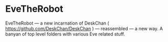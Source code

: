 # EveTheRobot
EveTheRobot — a new incarnation of DeskChan ( https://github.com/DeskChan/DeskChan ) — reassembled — a new way. A banyan of top level folders with various Eve related stuff.
